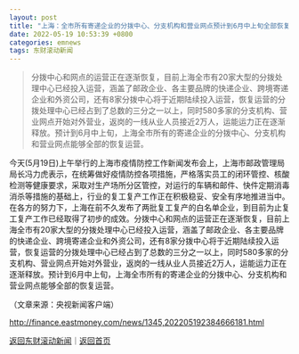 ```yaml
---
layout: post
title: "上海：全市所有寄递企业的分拨中心、分支机构和营业网点预计到6月中上旬全部恢复运营"
date: 2022-05-19 10:53:39 +0800
categories: emnews
tags: 东财滚动新闻
---
```

> 分拨中心和网点的运营正在逐渐恢复，目前上海全市有20家大型的分拨处理中心已经投入运营，涵盖了邮政企业、各主要品牌的快递企业、跨境寄递企业和外资公司，还有8家分拨中心将于近期陆续投入运营，恢复运营的分拨处理中心已经占到了总数的三分之一以上，同时580多家的分支机构、营业网点开始对外营业，返岗的一线从业人员接近2万人，运能运力正在逐渐释放。预计到6月中上旬，上海全市所有的寄递企业的分拨中心、分支机构和营业网点能够全部的恢复运营。

<p>今天(5月19日)上午举行的上海市疫情防控工作新闻发布会上，上海市邮政管理局局长冯力虎表示，在统筹做好疫情防控各项措施，严格落实员工的闭环管控、核酸检测等健康要求，采取对生产场所分区管控，对运行的车辆和邮件、快件定期消毒消杀等措施的基础上，行业的复工复产工作正在积极稳妥、安全有序地推进当中。在各方的努力下，上海在前不久发布了两批复工复产的白名单企业，到目前为止复工复产工作已经取得了初步的成效。分拨中心和网点的运营正在逐渐恢复，目前上海全市有20家大型的分拨处理中心已经投入运营，涵盖了邮政企业、各主要品牌的快递企业、跨境寄递企业和外资公司，还有8家分拨中心将于近期陆续投入运营，恢复运营的分拨处理中心已经占到了总数的三分之一以上，同时580多家的分支机构、营业网点开始对外营业，返岗的一线从业人员接近2万人，运能运力正在逐渐释放。预计到6月中上旬，上海全市所有的寄递企业的分拨中心、分支机构和营业网点能够全部的恢复运营。</p><p class="em_media">（文章来源：央视新闻客户端）</p>

<http://finance.eastmoney.com/news/1345,202205192384666181.html>

[返回东财滚动新闻](//finews.withounder.com/emnews/)｜[返回首页](//finews.withounder.com/)